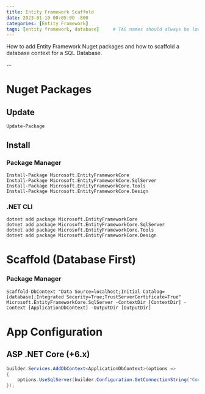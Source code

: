 ```yaml
---
title: Entity Framework Scaffold
date: 2023-01-10 00:05:00 -800
categories: [Entity Framework]
tags: [entity framework, database]     # TAG names should always be lowercase
---
```


How to add Entity Framework Nuget packages and how to scaffold a database context for a SQL Database.

--

# Nuget Packages

## Update

```
Update-Package
```

## Install

### Package Manager
```
Install-Package Microsoft.EntityFrameworkCore
Install-Package Microsoft.EntityFrameworkCore.SqlServer
Install-Package Microsoft.EntityFrameworkCore.Tools
Install-Package Microsoft.EntityFrameworkCore.Design
```

### .NET CLI

```
dotnet add package Microsoft.EntityFrameworkCore
dotnet add package Microsoft.EntityFrameworkCore.SqlServer
dotnet add package Microsoft.EntityFrameworkCore.Tools
dotnet add package Microsoft.EntityFrameworkCore.Design
```

# Scaffold (Database First)

### Package Manager

```
Scaffold-DbContext "Data Source=localhost;Initial Catalog=[database];Integrated Security=True;TrustServerCertificate=True" Microsoft.EntityFrameworkCore.SqlServer -ContextDir [ContextDir] -Context [ApplicationDbContext] -OutputDir [OutputDir]
```

# App Configuration

## ASP .NET Core (+6.x)

```csharp
builder.Services.AddDbContext<ApplicationDbContext>(options =>
{
    options.UseSqlServer(builder.Configuration.GetConnectionString("ConfigContext"));
});
```
